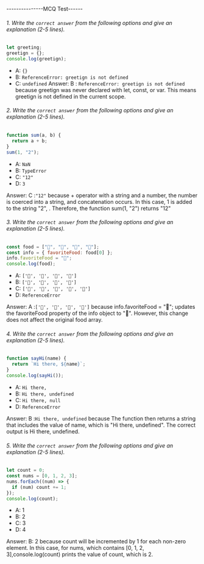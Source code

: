 
 ---------------MCQ Test------

###### 1. Write the `correct answer` from the following options and give an explanation (2-5 lines).

```javascript
let greeting;
greetign = {};
console.log(greetign);
```

- A: `{}`
- B: `ReferenceError: greetign is not defined`
- C: `undefined`
 Answer: B : `ReferenceError: greetign is not defined`    
 because greetign was never declared with let, const, or var. This means greetign is not defined in the current scope.



###### 2. Write the `correct answer` from the following options and give an explanation (2-5 lines).

```javascript
function sum(a, b) {
  return a + b;
}
sum(1, "2");
```
- A: `NaN`
- B: `TypeError`
- C: `"12"`
- D: `3`

Answer: C :`"12"`  because  + operator with a string and a number, the number is coerced into a string, and concatenation occurs. In this case, 1 is added to the string "2", . Therefore, the function sum(1, "2") returns "12"




###### 3. Write the `correct answer` from the following options and give an explanation (2-5 lines).

```javascript
const food = ["🍕", "🍫", "🥑", "🍔"];
const info = { favoriteFood: food[0] };
info.favoriteFood = "🍝";
console.log(food);
```
- A: `['🍕', '🍫', '🥑', '🍔']`
- B: `['🍝', '🍫', '🥑', '🍔']`
- C: `['🍝', '🍕', '🍫', '🥑', '🍔']`
- D: `ReferenceError`

Answer: A :`['🍕', '🍫', '🥑', '🍔']` because info.favoriteFood = "🍝"; updates the favoriteFood property of the info object to "🍝". However, this change does not affect the original food array. 


###### 4. Write the `correct answer` from the following options and give an explanation (2-5 lines).

```javascript
function sayHi(name) {
  return `Hi there, ${name}`;
}
console.log(sayHi());
```
- A: `Hi there,`
- B: `Hi there, undefined`
- C: `Hi there, null`
- D: `ReferenceError`

 Answer:  B :`Hi there, undefined` because The function then returns a string that includes the value of name, which is "Hi there, undefined". The correct output is Hi there, undefined.


###### 5. Write the `correct answer` from the following options and give an explanation (2-5 lines).

```javascript
let count = 0;
const nums = [0, 1, 2, 3];
nums.forEach((num) => {
  if (num) count += 1;
});
console.log(count);
```

- A: 1
- B: 2
- C: 3
- D: 4

Answer: B: 2  because count will be incremented by 1 for each non-zero element. In this case, for nums, which contains [0, 1, 2, 3],console.log(count) prints the value of count, which is 2.



